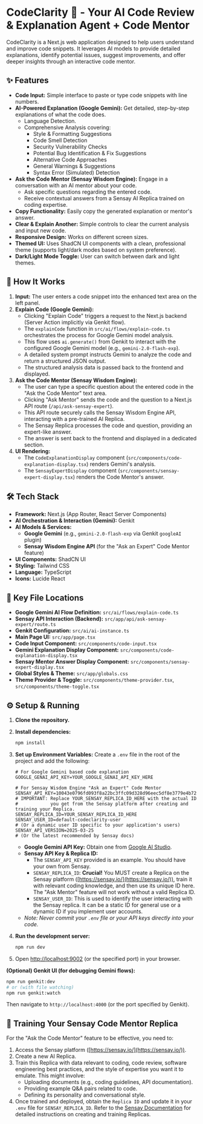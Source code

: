 
# CodeClarity 🧠 - Your AI Code Review & Explanation Agent + Code Mentor

CodeClarity is a Next.js web application designed to help users understand and improve code snippets. It leverages AI models to provide detailed explanations, identify potential issues, suggest improvements, and offer deeper insights through an interactive code mentor.

## ✨ Features

-   **Code Input:** Simple interface to paste or type code snippets with line numbers.
-   **AI-Powered Explanation (Google Gemini):** Get detailed, step-by-step explanations of what the code does.
    -   Language Detection.
    -   Comprehensive Analysis covering:
        -   Style & Formatting Suggestions
        -   Code Smell Detection
        -   Security Vulnerability Checks
        -   Potential Bug Identification & Fix Suggestions
        -   Alternative Code Approaches
        -   General Warnings & Suggestions
        -   Syntax Error (Simulated) Detection
-   **Ask the Code Mentor (Sensay Wisdom Engine):** Engage in a conversation with an AI mentor about your code.
    -   Ask specific questions regarding the entered code.
    -   Receive contextual answers from a Sensay AI Replica trained on coding expertise.
-   **Copy Functionality:** Easily copy the generated explanation or mentor's answer.
-   **Clear & Explain Another:** Simple controls to clear the current analysis and input new code.
-   **Responsive Design:** Works on different screen sizes.
-   **Themed UI:** Uses ShadCN UI components with a clean, professional theme (supports light/dark modes based on system preference).
-   **Dark/Light Mode Toggle:** User can switch between dark and light themes.

## 🚀 How It Works

1.  **Input:** The user enters a code snippet into the enhanced text area on the left panel.
2.  **Explain Code (Google Gemini):**
    -   Clicking "Explain Code" triggers a request to the Next.js backend (Server Action implicitly via Genkit flow).
    -   The `explainCode` function in `src/ai/flows/explain-code.ts` orchestrates the process for Google Gemini model analysis.
    -   This flow uses `ai.generate()` from Genkit to interact with the configured Google Gemini model (e.g., `gemini-2.0-flash-exp`).
    -   A detailed system prompt instructs Gemini to analyze the code and return a structured JSON output.
    -   The structured analysis data is passed back to the frontend and displayed.
3.  **Ask the Code Mentor (Sensay Wisdom Engine):**
    -   The user can type a specific question about the entered code in the "Ask the Code Mentor" text area.
    -   Clicking "Ask Mentor" sends the code and the question to a Next.js API route (`/api/ask-sensay-expert`).
    -   This API route securely calls the Sensay Wisdom Engine API, interacting with a pre-trained AI Replica.
    -   The Sensay Replica processes the code and question, providing an expert-like answer.
    -   The answer is sent back to the frontend and displayed in a dedicated section.
4.  **UI Rendering:**
    -   The `CodeExplanationDisplay` component (`src/components/code-explanation-display.tsx`) renders Gemini's analysis.
    -   The `SensayExpertDisplay` component (`src/components/sensay-expert-display.tsx`) renders the Code Mentor's answer.

## 🛠️ Tech Stack

-   **Framework:** Next.js (App Router, React Server Components)
-   **AI Orchestration & Interaction (Gemini):** Genkit
-   **AI Models & Services:**
    -   **Google Gemini** (e.g., `gemini-2.0-flash-exp` via Genkit `googleAI` plugin)
    -   **Sensay Wisdom Engine API** (for the "Ask an Expert" Code Mentor feature)
-   **UI Components:** ShadCN UI
-   **Styling:** Tailwind CSS
-   **Language:** TypeScript
-   **Icons:** Lucide React

## 🔑 Key File Locations

-   **Google Gemini AI Flow Definition:** `src/ai/flows/explain-code.ts`
-   **Sensay API Interaction (Backend):** `src/app/api/ask-sensay-expert/route.ts`
-   **Genkit Configuration:** `src/ai/ai-instance.ts`
-   **Main Page UI:** `src/app/page.tsx`
-   **Code Input Component:** `src/components/code-input.tsx`
-   **Gemini Explanation Display Component:** `src/components/code-explanation-display.tsx`
-   **Sensay Mentor Answer Display Component:** `src/components/sensay-expert-display.tsx`
-   **Global Styles & Theme:** `src/app/globals.css`
-   **Theme Provider & Toggle:** `src/components/theme-provider.tsx`, `src/components/theme-toggle.tsx`

## ⚙️ Setup & Running

1.  **Clone the repository.**
2.  **Install dependencies:**
    ```bash
    npm install
    ```
3.  **Set up Environment Variables:**
    Create a `.env` file in the root of the project and add the following:
    ```env
    # For Google Gemini based code explanation
    GOOGLE_GENAI_API_KEY=YOUR_GOOGLE_GENAI_API_KEY_HERE

    # For Sensay Wisdom Engine "Ask an Expert" Code Mentor
    SENSAY_API_KEY=10043e0796fd093f8a22bc3ffc09d328d96eec5df8e3779e4b7217c7e184a5eb
    # IMPORTANT: Replace YOUR_SENSAY_REPLICA_ID_HERE with the actual ID 
    #            you get from the Sensay platform after creating and training your Replica.
    SENSAY_REPLICA_ID=YOUR_SENSAY_REPLICA_ID_HERE 
    SENSAY_USER_ID=default-codeclarity-user 
    # (Or a dynamic user ID specific to your application's users)
    SENSAY_API_VERSION=2025-03-25 
    # (Or the latest recommended by Sensay docs)
    ```
    *   **Google Gemini API Key:** Obtain one from [Google AI Studio](https://aistudio.google.com/app/apikey).
    *   **Sensay API Key & Replica ID:**
        *   The `SENSAY_API_KEY` provided is an example. You should have your own from Sensay.
        *   `SENSAY_REPLICA_ID`: **Crucial!** You MUST create a Replica on the Sensay platform ([https://sensay.io/](https://sensay.io/)), train it with relevant coding knowledge, and then use its unique ID here. The "Ask Mentor" feature will not work without a valid Replica ID.
        *   `SENSAY_USER_ID`: This is used to identify the user interacting with the Sensay replica. It can be a static ID for general use or a dynamic ID if you implement user accounts.
    *   *Note: Never commit your `.env` file or your API keys directly into your code.*

4.  **Run the development server:**
    ```bash
    npm run dev
    ```
5.  Open [http://localhost:9002](http://localhost:9002) (or the specified port) in your browser.

**(Optional) Genkit UI (for debugging Gemini flows):**
```bash
npm run genkit:dev
# or (with file watching)
npm run genkit:watch
```
Then navigate to `http://localhost:4000` (or the port specified by Genkit).

## 🧠 Training Your Sensay Code Mentor Replica
For the "Ask the Code Mentor" feature to be effective, you need to:
1.  Access the Sensay platform ([https://sensay.io/](https://sensay.io/)).
2.  Create a new AI Replica.
3.  Train this Replica with data relevant to coding, code review, software engineering best practices, and the style of expertise you want it to emulate. This might involve:
    -   Uploading documents (e.g., coding guidelines, API documentation).
    -   Providing example Q&A pairs related to code.
    -   Defining its personality and conversational style.
4.  Once trained and deployed, obtain the `Replica ID` and update it in your `.env` file for `SENSAY_REPLICA_ID`.
Refer to the [Sensay Documentation](https://docs.sensay.io/) for detailed instructions on creating and training Replicas.
```
